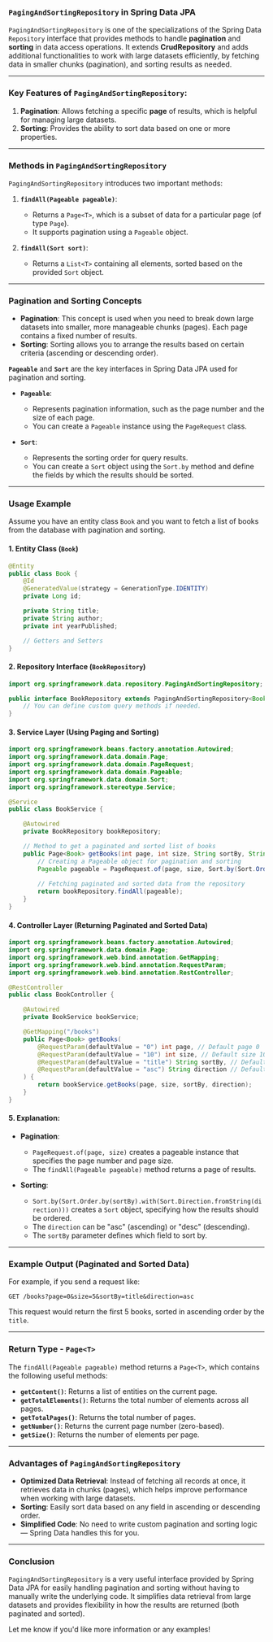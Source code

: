 ### **`PagingAndSortingRepository` in Spring Data JPA**

`PagingAndSortingRepository` is one of the specializations of the Spring Data `Repository` interface that provides methods to handle **pagination** and **sorting** in data access operations. It extends **CrudRepository** and adds additional functionalities to work with large datasets efficiently, by fetching data in smaller chunks (pagination), and sorting results as needed.

---

### **Key Features of `PagingAndSortingRepository`:**
1. **Pagination**: Allows fetching a specific **page** of results, which is helpful for managing large datasets.
2. **Sorting**: Provides the ability to sort data based on one or more properties.

---

### **Methods in `PagingAndSortingRepository`**

`PagingAndSortingRepository` introduces two important methods:

1. **`findAll(Pageable pageable)`**:
   - Returns a `Page<T>`, which is a subset of data for a particular page (of type `Page`).
   - It supports pagination using a `Pageable` object.
   
2. **`findAll(Sort sort)`**:
   - Returns a `List<T>` containing all elements, sorted based on the provided `Sort` object.

---

### **Pagination and Sorting Concepts**

- **Pagination**: This concept is used when you need to break down large datasets into smaller, more manageable chunks (pages). Each page contains a fixed number of results.
- **Sorting**: Sorting allows you to arrange the results based on certain criteria (ascending or descending order).

**`Pageable`** and **`Sort`** are the key interfaces in Spring Data JPA used for pagination and sorting.

- **`Pageable`**:
  - Represents pagination information, such as the page number and the size of each page.
  - You can create a `Pageable` instance using the `PageRequest` class.
  
- **`Sort`**:
  - Represents the sorting order for query results.
  - You can create a `Sort` object using the `Sort.by` method and define the fields by which the results should be sorted.

---

### **Usage Example**

Assume you have an entity class `Book` and you want to fetch a list of books from the database with pagination and sorting.

#### 1. **Entity Class (`Book`)**
```java
@Entity
public class Book {
    @Id
    @GeneratedValue(strategy = GenerationType.IDENTITY)
    private Long id;

    private String title;
    private String author;
    private int yearPublished;

    // Getters and Setters
}
```

#### 2. **Repository Interface (`BookRepository`)**
```java
import org.springframework.data.repository.PagingAndSortingRepository;

public interface BookRepository extends PagingAndSortingRepository<Book, Long> {
    // You can define custom query methods if needed.
}
```

#### 3. **Service Layer (Using Paging and Sorting)**
```java
import org.springframework.beans.factory.annotation.Autowired;
import org.springframework.data.domain.Page;
import org.springframework.data.domain.PageRequest;
import org.springframework.data.domain.Pageable;
import org.springframework.data.domain.Sort;
import org.springframework.stereotype.Service;

@Service
public class BookService {

    @Autowired
    private BookRepository bookRepository;

    // Method to get a paginated and sorted list of books
    public Page<Book> getBooks(int page, int size, String sortBy, String direction) {
        // Creating a Pageable object for pagination and sorting
        Pageable pageable = PageRequest.of(page, size, Sort.by(Sort.Order.by(sortBy).with(Sort.Direction.fromString(direction))));
        
        // Fetching paginated and sorted data from the repository
        return bookRepository.findAll(pageable);
    }
}
```

#### 4. **Controller Layer (Returning Paginated and Sorted Data)**
```java
import org.springframework.beans.factory.annotation.Autowired;
import org.springframework.data.domain.Page;
import org.springframework.web.bind.annotation.GetMapping;
import org.springframework.web.bind.annotation.RequestParam;
import org.springframework.web.bind.annotation.RestController;

@RestController
public class BookController {

    @Autowired
    private BookService bookService;

    @GetMapping("/books")
    public Page<Book> getBooks(
        @RequestParam(defaultValue = "0") int page, // Default page 0
        @RequestParam(defaultValue = "10") int size, // Default size 10
        @RequestParam(defaultValue = "title") String sortBy, // Default sort by 'title'
        @RequestParam(defaultValue = "asc") String direction // Default direction 'asc'
    ) {
        return bookService.getBooks(page, size, sortBy, direction);
    }
}
```

#### 5. **Explanation:**

- **Pagination**:
  - `PageRequest.of(page, size)` creates a pageable instance that specifies the page number and page size.
  - The `findAll(Pageable pageable)` method returns a page of results.
  
- **Sorting**:
  - `Sort.by(Sort.Order.by(sortBy).with(Sort.Direction.fromString(direction)))` creates a `Sort` object, specifying how the results should be ordered.
  - The `direction` can be "asc" (ascending) or "desc" (descending).
  - The `sortBy` parameter defines which field to sort by.

---

### **Example Output (Paginated and Sorted Data)**

For example, if you send a request like:

```
GET /books?page=0&size=5&sortBy=title&direction=asc
```

This request would return the first 5 books, sorted in ascending order by the `title`.

---

### **Return Type - `Page<T>`**

The `findAll(Pageable pageable)` method returns a `Page<T>`, which contains the following useful methods:

- **`getContent()`**: Returns a list of entities on the current page.
- **`getTotalElements()`**: Returns the total number of elements across all pages.
- **`getTotalPages()`**: Returns the total number of pages.
- **`getNumber()`**: Returns the current page number (zero-based).
- **`getSize()`**: Returns the number of elements per page.

---

### **Advantages of `PagingAndSortingRepository`**
- **Optimized Data Retrieval**: Instead of fetching all records at once, it retrieves data in chunks (pages), which helps improve performance when working with large datasets.
- **Sorting**: Easily sort data based on any field in ascending or descending order.
- **Simplified Code**: No need to write custom pagination and sorting logic — Spring Data handles this for you.

---

### **Conclusion**

`PagingAndSortingRepository` is a very useful interface provided by Spring Data JPA for easily handling pagination and sorting without having to manually write the underlying code. It simplifies data retrieval from large datasets and provides flexibility in how the results are returned (both paginated and sorted).

Let me know if you'd like more information or any examples!